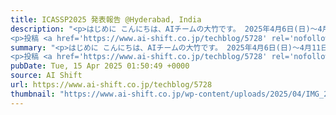 ```yaml
---
title: ICASSP2025 発表報告 @Hyderabad, India
description: "<p>はじめに こんにちは、AIチームの大竹です。 2025年4月6日(日)〜4月11日(金)にインド・ハイデラバード、Hyderabad International Convention Centreにて開催された、音響・音 [&#8230;]</p>
<p>投稿 <a href='https://www.ai-shift.co.jp/techblog/5728' rel='nofollow'>ICASSP2025 発表報告 @Hyderabad, India</a> は <a href='https://www.ai-shift.co.jp' rel='nofollow'>株式会社AI Shift</a> に最初に表示されました。</p>"
summary: "<p>はじめに こんにちは、AIチームの大竹です。 2025年4月6日(日)〜4月11日(金)にインド・ハイデラバード、Hyderabad International Convention Centreにて開催された、音響・音 [&#8230;]</p>
<p>投稿 <a href='https://www.ai-shift.co.jp/techblog/5728' rel='nofollow'>ICASSP2025 発表報告 @Hyderabad, India</a> は <a href='https://www.ai-shift.co.jp' rel='nofollow'>株式会社AI Shift</a> に最初に表示されました。</p>"
pubDate: Tue, 15 Apr 2025 01:50:49 +0000
source: AI Shift
url: https://www.ai-shift.co.jp/techblog/5728
thumbnail: "https://www.ai-shift.co.jp/wp-content/uploads/2025/04/IMG_20250406_091623-1.jpg"
---
```


